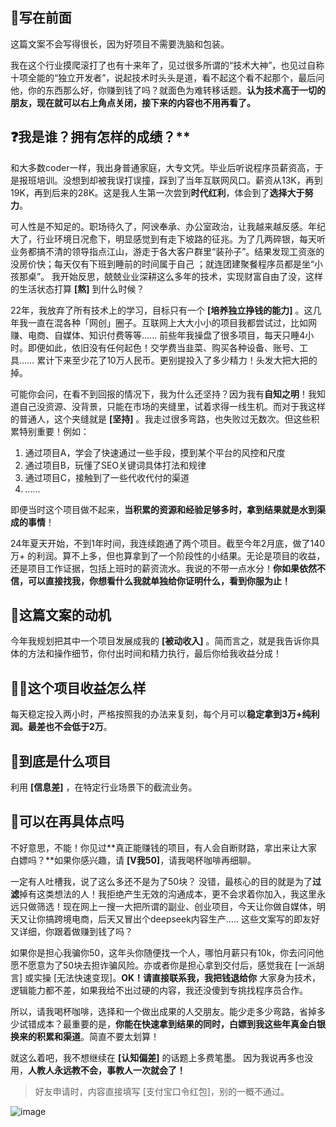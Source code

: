 ## 👋写在前面

这篇文案不会写得很长，因为好项目不需要洗脑和包装。

我在这个行业摸爬滚打了也有十来年了，见过很多所谓的“技术大神”，也见过自称十项全能的“独立开发者”，说起技术时头头是道，看不起这个看不起那个，最后问他，你的东西那么好，你赚到钱了吗？就面色为难转移话题。**认为技术高于一切的朋友，现在就可以右上角点关闭，接下来的内容也不用再看了。**


## ❓我是谁？拥有怎样的成绩？**

和大多数coder一样，我出身普通家庭，大专文凭。毕业后听说程序员薪资高，于是报班培训。没想到却被我误打误撞，踩到了当年互联网风口。薪资从13K，再到19K，再到后来的28K。这是我人生第一次尝到**时代红利**，体会到了**选择大于努力**。


可人性是不知足的。职场待久了，阿谀奉承、办公室政治，让我越来越反感。年纪大了，行业环境日况愈下，明显感觉到有走下坡路的征兆。为了几两碎银，每天听业务都搞不清的领导指点江山，游走于各大客户群里“装孙子”。结果发现工资涨的没房价快；每天仅有下班到睡前的时间属于自己 ；就连团建聚餐程序员都是坐“小孩那桌”。 我开始反思，兢兢业业深耕这么多年的技术，实现财富自由了没，这样的生活状态打算 **[熬]** 到什么时候？


22年，我放弃了所有技术上的学习，目标只有一个 **[培养独立挣钱的能力]** 。这几年我一直在混各种「网创」圈子。互联网上大大小小的项目我都尝试过，比如网赚、电商、自媒体、知识付费等等...... 前些年我操盘了很多项目，每天只睡4小时。即便如此，依旧没有任何起色！交学费当韭菜、购买各种设备、账号、工具……  累计下来至少花了10万人民币。更别提投入了多少精力！头发大把大把的掉。

可能你会问，在看不到回报的情况下，我为什么还坚持？因为我有**自知之明**！我知道自己没资源、没背景，只能在市场的夹缝里，试着求得一线生机。而对于我这样的普通人，这个夹缝就是 **[坚持]** 。我走过很多弯路，也失败过无数次。但这些积累特别重要！例如：
1. 通过项目A，学会了快速通过一些手段，摸到某个平台的风控和尺度
2. 通过项目B，玩懂了SEO关键词具体打法和规律
3. 通过项目C，接触到了一些代收代付的渠道
4. *……*

即便当时这个项目做不起来，**当积累的资源和经验足够多时，拿到结果就是水到渠成的事情**！


24年夏天开始，不到1年时间，我连续跑通了两个项目。截至今年2月底，做了140万+ 的利润。算不上多，但也算拿到了一个阶段性的小结果。无论是项目的收益，还是项目工作证据，包括上班时的薪资流水。我说的不带一点水分！**你如果依然不信，可以直接找我，你想看什么我就单独给你证明什么，看到你服为止！**


## 📑这篇文案的动机 

今年我规划把其中一个项目发展成我的 **[被动收入]** 。简而言之，就是我告诉你具体的方法和操作细节，你付出时间和精力执行，最后你给我收益分成！

## 👩‍💻这个项目收益怎么样

每天稳定投入两小时，严格按照我的办法来复刻，每个月可以**稳定拿到3万+纯利润。最差也不会低于2万**。

## 🔖到底是什么项目

利用 **[信息差]** ，在特定行业场景下的截流业务。

## 📜可以在再具体点吗

不好意思，不能！你见过**真正能赚钱的项目，有人会自断财路，拿出来让大家白嫖吗？**如果你感兴趣，请 **[V我50]**，请我喝杯咖啡再细聊。


一定有人吐槽我，说了这么多还不是为了50块？ 没错，最核心的目的就是为了**过滤**掉有这类想法的人！我拒绝产生无效的沟通成本，更不会求着你加入，我这里永远只做筛选！现在网上一搜一大把所谓的副业、创业项目，今天让你做自媒体，明天又让你搞跨境电商，后天又冒出个deepseek内容生产…..  这些文案写的即友好又详细，你跟着做赚到钱了吗？


如果你是担心我骗你50，这年头你随便找一个人，哪怕月薪只有10k，你去问问他愿不愿意为了50块去担诈骗风险。亦或者你是担心拿到交付后，感觉我在 [一派胡言] 或实操 [无法快速变现]。**OK！请直接联系我，我把钱退给你** 大家身为技术，逻辑能力都不差，如果我给不出过硬的内容，我还没傻到专挑找程序员合作。


所以，请我喝杯咖啡，选择和一个做出成果的人交朋友。能少走多少弯路，省掉多少试错成本？最重要的是，**你能在快速拿到结果的同时，白嫖到我这些年真金白银换来的积累和渠道**。简直不要太划算！


就这么着吧，我不想继续在 **[认知偏差]** 的话题上多费笔墨。 因为我说再多也没用，**人教人永远教不会，事教人一次就会了！**


> 好友申请时，内容直接填写 [支付宝口令红包]，别的一概不通过。

![image](https://yuanya-i-driven-images.oss-cn-hangzhou.aliyuncs.com/charge/public/uat/202503/383b0f1311374613b08e41d8d231a70b.jpg)
